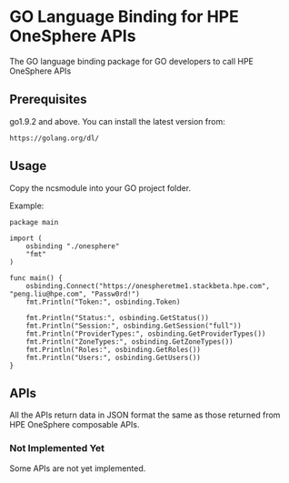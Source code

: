 # GO Language Binding for HPE OneSphere APIs

The GO language binding package for GO developers to call HPE OneSphere APIs

## Prerequisites

go1.9.2 and above. 
You can install the latest version from:

```
https://golang.org/dl/
```

## Usage

Copy the ncsmodule into your GO project folder.

Example:

```
package main

import (
    osbinding "./onesphere"
    "fmt"
)

func main() {
    osbinding.Connect("https://onespheretme1.stackbeta.hpe.com", "peng.liu@hpe.com", "Passw0rd!")
    fmt.Println("Token:", osbinding.Token)

    fmt.Println("Status:", osbinding.GetStatus())
    fmt.Println("Session:", osbinding.GetSession("full"))
    fmt.Println("ProviderTypes:", osbinding.GetProviderTypes())
    fmt.Println("ZoneTypes:", osbinding.GetZoneTypes())
    fmt.Println("Roles:", osbinding.GetRoles())
    fmt.Println("Users:", osbinding.GetUsers())
}
```

## APIs

All the APIs return data in JSON format the same as those returned from HPE OneSphere composable APIs.

### Not Implemented Yet

Some APIs are not yet implemented.
